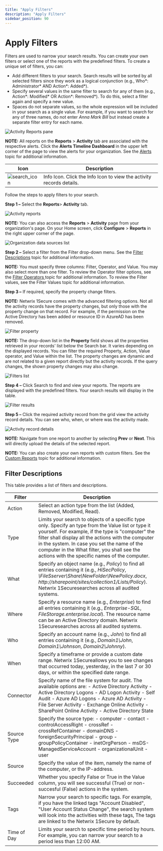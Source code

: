 ```yaml
---
title: "Apply Filters"
description: "Apply Filters"
sidebar_position: 90
---
```


# Apply Filters

Filters are used to narrow your search results. You can create your own filters or select one of the
reports with the predefined filters. To create a unique set of filters, you can:

- Add different filters to your search. Search results will be sorted by all selected filters since
  they work as a logical conjunction (e.g., Who*: Administrator* AND Action*: Added*).
- Specify several values in the same filter to search for any of them (e.g., Action*: Modified* OR
  Action*: Removed*). To do this, select a filter again and specify a new value.
- Spaces do not separate values, so the whole expression will be included in your search as a single
  value. For example, if you want to search for any of three names, do not enter _Anna Mark Bill_
  but instead create a separate filter entry for each name.

![Activity Reports pane](/img/product_docs/1secure/admin/searchandreports/reportsmain.webp)

**NOTE:** All reports on the **Reports** > **Activity** tab are associated with the respective
alerts. Click the **Alerts Timeline Dashboard** in the upper left corner of the page to view the
alerts for your organization. See the [Alerts](/docs/1secure/admin/alerts/alerts.md) topic for additional
information.

| Icon                                                                                                | Description                                                          |
| --------------------------------------------------------------------------------------------------- | -------------------------------------------------------------------- |
| ![search_icon](/img/product_docs/1secure/admin/searchandreports/search_icon.webp) | Info Icon. Click the Info Icon to view the activity records details. |

Follow the steps to apply filters to your search.

**Step 1 –** Select the **Reports**> **Activity** tab.

![Activity reports](/img/product_docs/1secure/admin/searchandreports/search_filters.webp)

**NOTE:** You can also access the **Reports** > **Activity** page from your organization's page. On
your Home screen, click **Configure** > **Reports** in the right upper corner of the page.

![Organization data sources list](/img/product_docs/1secure/admin/searchandreports/reportsreportaccess.webp)

**Step 2 –** Select a filter from the Filter drop-down menu. See the
[Filter Descriptions](#filter-descriptions) topic for additional information.

**NOTE:** You must specify three columns: Filter, Operator, and Value. You may also select more than
one filter. To review the Operator filter options, see the
[Filter Operators ](/docs/1secure/admin/searchandreports/filteroperators.md)topic for additional information. To review the Filter
values, see the Filter Values topic for additional information.

**Step 3 –** If required, specify the property change filters.

**NOTE:** Netwrix 1Secure comes with the advanced filtering options. Not all the activity records
have the property changes, but only those with the property change on that record. For example, if
the permission on the Active Directory has been added or resource ID in AzureAD has been removed.

![Filter property](/img/product_docs/1secure/admin/searchandreports/reportspropertychanges.webp)

**NOTE:** The drop-down list in the **Property** field shows all the properties retrieved in your
records' list below the Search bar. It varies depending on the displayed records. You can filter the
required Property, Action, Value operator, and Value within the list. The property changes are
dynamic and are not related to a given report directly but the activity records. If the query
changes, the shown property changes may also change.

![Filters list](/img/product_docs/1secure/admin/searchandreports/search_search_function.webp)

**Step 4 –** Click Search to find and view your reports. The reports are displayed with the
predefined filters. Your search results will display in the table.

![Filter results](/img/product_docs/1secure/admin/searchandreports/search_searchresults.webp)

**Step 5 –** Click the required activity record from the grid view the activity record details. You
can see who, when, or where was the activity made.

![Activity record details](/img/product_docs/1secure/admin/searchandreports/activityrecorddetails.webp)

**NOTE:** Navigate from one report to another by selecting **Prev** or **Next**. This will directly
upload the details of the selected report.

**NOTE:** You can also create your own reports with custom filters. See the
[ Custom Reports](/docs/1secure/admin/searchandreports/customreports.md) topic for additional information.

## Filter Descriptions

This table provides a list of filters and descriptions.

| Filter      | Description                                                                                                                                                                                                                                                                                                                                                      |
| ----------- | ---------------------------------------------------------------------------------------------------------------------------------------------------------------------------------------------------------------------------------------------------------------------------------------------------------------------------------------------------------------- |
| Action      | Select an action type from the list (Added, Removed, Modified, Read).                                                                                                                                                                                                                                                                                            |
| Type        | Limits your search to objects of a specific type only. Specify an type from the Value list or type it yourself. For example, if the type is "computer" the filter shall display all the actions with the computer in the system. In case you set the name of the computer in the What filter, you shall see the actions with the specific names of the computer. |
| What        | Specify an object name (e.g., _Policy_) to find all entries containing it (e.g., _HiSecPolicy_, _\\FileSserver\Share\NewFolder\NewPolicy.docx_, _http://sharepoint/sites/collection1/Lists/Policy_). Netwrix 1Securesearches across all audited systems.                                                                                                         |
| Where       | Specify a resource name (e.g., _Enterprise_) to find all entries containing it (e.g., _Enterprise-SQL_, _FileStorage.enterprise.local_). The resource name can be an Active Directory domain. Netwrix 1Securesearches across all audited systems.                                                                                                                |
| Who         | Specify an account name (e.g., _John_) to find all entries containing it (e.g., _Domain1\John_, _Domain1\Johnson_, _Domain2\Johnny_).                                                                                                                                                                                                                            |
| When        | Specify a timeframe or provide a custom date range. Netwrix 1Secureallows you to see changes that occurred today, yesterday, in the last 7 or 30 days, or within the specified date range.                                                                                                                                                                       |
| Connector   | Specify name of the file system for audit. The available options are: - Active Directory Activity - Active Directory Logons - AD Logon Activity - Self Audit - Azure AD Logons - Azure AD Activity - File Server Activity - Exchange Online Activity - SharePoint Online Activity - Active Directory State                                                       |
| Source Type | Specify the source type: - computer - contact - controlAccessRight - crossRef - crossRefContainer - domainDNS - foreignSecurityPrincipal - group - groupPolicyContainer - inetOrgPerson - msDS-ManagedServiceAccount - organizationalUnit - user                                                                                                                 |
| Source      | Specify the value of the item, namely the name of the computer, or the IP-address.                                                                                                                                                                                                                                                                               |
| Succeeded   | Whether you specify False or True in the Value column, you will see successful (True) or non-succesful (False) actions in the system.                                                                                                                                                                                                                            |
| Tags        | Narrow your search to specific tags. For example, if you have the linked tags "Account Disabled", "User Account Status Change", the search system will look into the activities with these tags, The tags are linked to the Netwrix 1Secure by default.                                                                                                          |
| Time of Day | Limits your search to specific time period by hours. For example, you can narrow your search to a period less than 12:00 AM.                                                                                                                                                                                                                                     |
